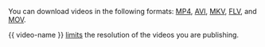 You can download videos in the following formats: [MP4](https://en.wikipedia.org/wiki/MP4_file_format), [AVI](https://en.wikipedia.org/wiki/Audio_Video_Interleave), [MKV](https://en.wikipedia.org/wiki/Matroska), [FLV](https://en.wikipedia.org/wiki/Flash_Video), and [MOV](https://en.wikipedia.org/wiki/QuickTime_File_Format).

{{ video-name }} [limits](../../video/concepts/limits.md) the resolution of the videos you are publishing.